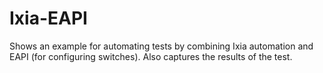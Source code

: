 # Ixia-EAPI

Shows an example for automating tests by combining Ixia automation and EAPI (for configuring switches). 
Also captures the results of the test.
